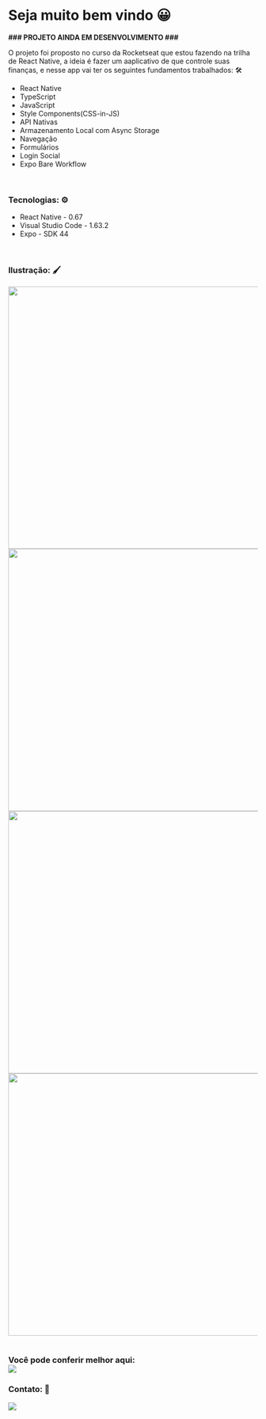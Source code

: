 <h1>Seja muito bem vindo 😀</h1>

<b> ### PROJETO AINDA EM DESENVOLVIMENTO ### </b>

<p>O projeto foi proposto no curso da Rocketseat que estou fazendo na trilha de React Native, a ideia é fazer um aaplicativo de que controle suas finanças, e nesse app vai ter os seguintes fundamentos trabalhados: 🛠</p>

<div>
    <ul>
      <li>React Native</li>
      <li>TypeScript</li>
      <li>JavaScript</li>
      <li>Style Components(CSS-in-JS)</li>
      <li>API Nativas</li>
      <li>Armazenamento Local com Async Storage</li>
      <li>Navegação</li>
      <li>Formulários</li>
      <li>Login Social</li>
      <li>Expo Bare Workflow</li>
    <ul>
</div>

<br>

<h3>Tecnologias: ⚙</h3>
		
<div>

<ul>
	<li>React Native - 0.67</li>
	<li>Visual Studio Code - 1.63.2</li>
	<li>Expo - SDK 44</li>
<ul>
			
			
</div>
		 
<br>

<h3>Ilustração: 🖌</h3>
        
<div align = "center">
    <img src ="https://user-images.githubusercontent.com/69989716/155813302-06ac6b4a-6dc6-4b6f-83f4-29fd78df4c21.png" height="530px" />
    <img src ="https://user-images.githubusercontent.com/69989716/155813403-0171a0fc-0a10-41c7-9d2a-a3eb4d2145cf.png" height="530px" />
    <img src ="https://user-images.githubusercontent.com/69989716/155813441-cf8615ce-3b35-460f-a060-3ce8cba7ce63.png" height="530px" />
    <img src ="https://user-images.githubusercontent.com/69989716/155813456-b19119bf-09cb-4f7b-b894-c6176ea6486e.png" height="530px" /> 
</div> 

<br>

<h3>
    Você pode conferir melhor aqui:<br>
            <a href="https://www.figma.com/file/eBevg4kACzdPuJ6KdiiZ8Q/GoFinances-Ignite-(Copy)?node-id=39329%3A1524" target="_blank"><img src="https://img.shields.io/badge/figma-%23F24E1E.svg?style=for-the-badge&logo=figma&logoColor=white"></a>
</h3>

<h3>Contato: 🔗</h3>
<div>
    <a href="https://www.linkedin.com/in/coutmilton/" target="_blank"><img src="https://img.shields.io/badge/LinkedIn-0077B5?style=for-the-badge&logo=linkedin&logoColor=white"></a>
</div>
        
        
        
        
        
        
        
        
        
        
        
        
